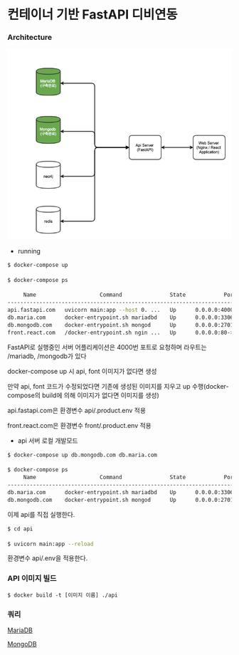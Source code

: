 # 컨테이너 기반 FastAPI 디비연동

### Architecture

![](./resource/Architecture.png)

* running

```bash
$ docker-compose up

$ docker-compose ps  

     Name                    Command               State            Ports
-----------------------------------------------------------------------------------
api.fastapi.com   uvicorn main:app --host 0. ...   Up      0.0.0.0:4000->80/tcp
db.maria.com      docker-entrypoint.sh mariadbd    Up      0.0.0.0:3306->3306/tcp
db.mongodb.com    docker-entrypoint.sh mongod      Up      0.0.0.0:27017->27017/tcp
front.react.com   /docker-entrypoint.sh ngin ...   Up      0.0.0.0:80->80/tcp
```

FastAPI로 실행중인 서버 어플리케이션은 4000번 포트로 요청하며 라우트는 /mariadb, /mongodb가 있다

docker-compose up 시 api, font 이미지가 없다면 생성

만약 api, font 코드가 수정되었다면 기존에 생성된 이미지를 지우고 up 수행(docker-compose의 build에 의해 이미지가 없다면 이미지를 생성)

api.fastapi.com은 환경변수 api/.product.env 적용

front.react.com은 환경변수 front/.product.env 적용

* api 서버 로컬 개발모드

```bash
$ docker-compose up db.mongodb.com db.maria.com

$ docker-compose ps  
     Name                    Command               State            Ports          
-----------------------------------------------------------------------------------
db.maria.com      docker-entrypoint.sh mariadbd    Up      0.0.0.0:3306->3306/tcp  
db.mongodb.com    docker-entrypoint.sh mongod      Up      0.0.0.0:27017->27017/tcp
```

이제 api를 직접 실행한다.

```bash
$ cd api

$ uvicorn main:app --reload
```

환경변수 api/.env을 적용한다.

### API 이미지 빌드

```
$ docker build -t [이미지 이름] ./api
```

### 쿼리 

[MariaDB](./mariadb/README.md)

[MongoDB](./mongodb/README.md)